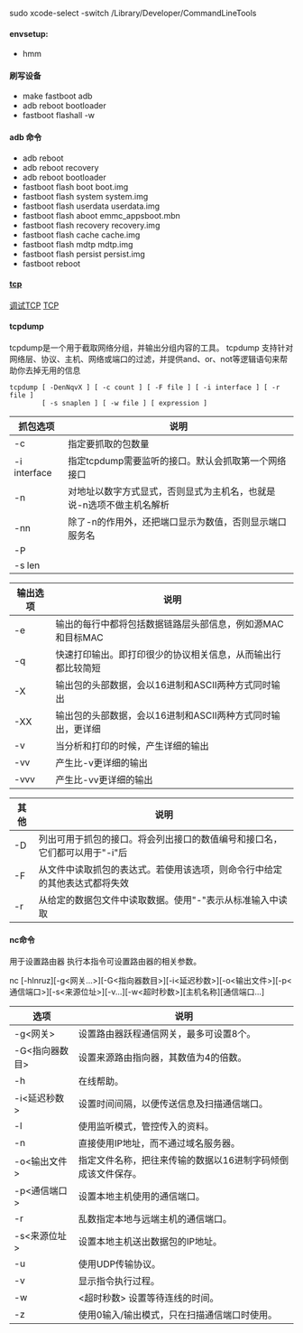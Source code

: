 sudo xcode-select -switch /Library/Developer/CommandLineTools

#### envsetup:




- hmm


#### 刷写设备

- make fastboot adb
- adb reboot bootloader
- fastboot flashall -w


#### adb 命令
- adb reboot
- adb reboot recovery
- adb reboot bootloader
- fastboot flash boot boot.img
- fastboot flash system system.img
- fastboot flash userdata userdata.img
- fastboot flash aboot emmc_appsboot.mbn 
- fastboot flash recovery recovery.img 
- fastboot flash cache cache.img
- fastboot flash mdtp mdtp.img
- fastboot flash persist persist.img
- fastboot reboot





#### [tcp](https://www.cnblogs.com/RichardTAO/p/12097469.html)

[调试TCP](https://www.cnblogs.com/simoncook/p/9662060.html)
[TCP](http://c.biancheng.net/view/6376.html)


#### tcpdump

tcpdump是一个用于截取网络分组，并输出分组内容的工具。
tcpdump 支持针对网络层、协议、主机、网络或端口的过滤，并提供and、or、not等逻辑语句来帮助你去掉无用的信息

```
tcpdump [ -DenNqvX ] [ -c count ] [ -F file ] [ -i interface ] [ -r file ]
        [ -s snaplen ] [ -w file ] [ expression ]
```

|  抓包选项   | 说明  |
|  ----  | ----  |
| -c  | 指定要抓取的包数量 |
| -i interface  | 指定tcpdump需要监听的接口。默认会抓取第一个网络接口|
|-n|对地址以数字方式显式，否则显式为主机名，也就是说-n选项不做主机名解析|
|-nn|除了-n的作用外，还把端口显示为数值，否则显示端口服务名|
|-P||
|-s len||


|  输出选项   | 说明  |
|  ----  | ----  |
|-e|输出的每行中都将包括数据链路层头部信息，例如源MAC和目标MAC|
|-q|快速打印输出。即打印很少的协议相关信息，从而输出行都比较简短|
|-X|输出包的头部数据，会以16进制和ASCII两种方式同时输出|
|-XX|输出包的头部数据，会以16进制和ASCII两种方式同时输出，更详细|
|-v|当分析和打印的时候，产生详细的输出|
|-vv|产生比-v更详细的输出|
|-vvv|产生比-vv更详细的输出|


|  其他   | 说明  |
|  ----  | ----  |
|-D|列出可用于抓包的接口。将会列出接口的数值编号和接口名，它们都可以用于"-i"后|
|-F|从文件中读取抓包的表达式。若使用该选项，则命令行中给定的其他表达式都将失效|
|-r|从给定的数据包文件中读取数据。使用"-"表示从标准输入中读取|

#### nc命令

用于设置路由器
执行本指令可设置路由器的相关参数。


nc [-hlnruz][-g<网关...>][-G<指向器数目>][-i<延迟秒数>][-o<输出文件>][-p<通信端口>][-s<来源位址>][-v...][-w<超时秒数>][主机名称][通信端口...]

|  选项   | 说明  |
|  ----  | ----  |
|-g<网关> |设置路由器跃程通信网关，最多可设置8个。
|-G<指向器数目>| 设置来源路由指向器，其数值为4的倍数。
|-h |在线帮助。
|-i<延迟秒数>| 设置时间间隔，以便传送信息及扫描通信端口。
|-l |使用监听模式，管控传入的资料。
|-n |直接使用IP地址，而不通过域名服务器。
|-o<输出文件>| 指定文件名称，把往来传输的数据以16进制字码倾倒成该文件保存。
|-p<通信端口> |设置本地主机使用的通信端口。
|-r |乱数指定本地与远端主机的通信端口。
|-s<来源位址>| 设置本地主机送出数据包的IP地址。
|-u |使用UDP传输协议。
|-v |显示指令执行过程。
|-w |<超时秒数> 设置等待连线的时间。
|-z |使用0输入/输出模式，只在扫描通信端口时使用。

